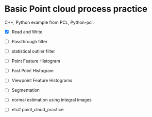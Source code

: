# Basic Point cloud process practice

C++, Python example from PCL, Python-pcl.

- [x] Read and Write
- [ ] Passthrough filter
- [ ] statistical outlier filter
- [ ] Point Feature Histogram
- [ ] Fast Point Histogram
- [ ] Viewpoint Feature Histograms
- [ ] Segmentation
- [ ] normal estimation using integral images
- [ ] etc# point_cloud_practice

